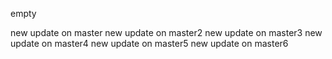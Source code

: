 empty

new update on master
new update on master2
new update on master3
new update on master4
new update on master5
new update on master6
